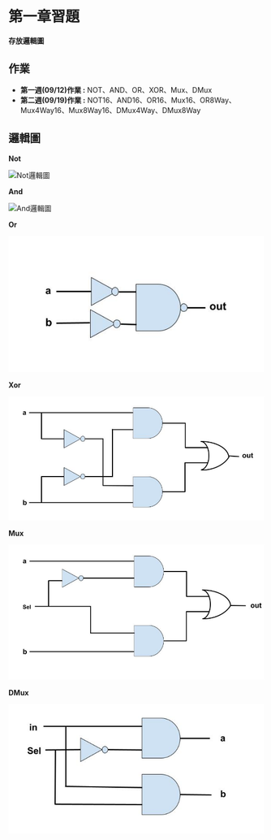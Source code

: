 # 第一章習題

**存放邏輯圖**


## 作業
* **第一週(09/12)作業 :** NOT、AND、OR、XOR、Mux、DMux
* **第二週(09/19)作業 :** NOT16、AND16、OR16、Mux16、OR8Way、Mux4Way16、Mux8Way16、DMux4Way、DMux8Way


## 邏輯圖

**Not**

![Not邏輯圖](https://github.com/user-attachments/assets/9cc7d6df-dc88-4a1b-9135-3a6f8f621d33)

**And**

![And邏輯圖](https://github.com/user-attachments/assets/379870fb-0cc5-4ed1-a074-a09e06e347e1)

**Or**

![Or邏輯圖](Or邏輯圖.jpg)

**Xor**

![Xor邏輯圖](Xor邏輯圖.jpg)

**Mux**

![Mux邏輯圖](Mux邏輯圖.jpg)

**DMux**

![DMux邏輯圖](DMux邏輯圖.jpg)
